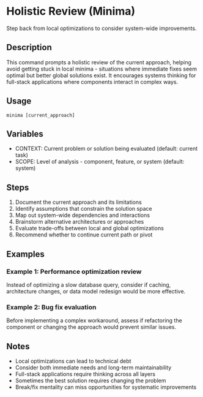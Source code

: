 # Holistic Review (Minima)

Step back from local optimizations to consider system-wide improvements.

## Description
This command prompts a holistic review of the current approach, helping avoid getting stuck in local minima - situations where immediate fixes seem optimal but better global solutions exist. It encourages systems thinking for full-stack applications where components interact in complex ways.

## Usage
`minima [current_approach]`

## Variables
- CONTEXT: Current problem or solution being evaluated (default: current task)
- SCOPE: Level of analysis - component, feature, or system (default: system)

## Steps
1. Document the current approach and its limitations
2. Identify assumptions that constrain the solution space
3. Map out system-wide dependencies and interactions
4. Brainstorm alternative architectures or approaches
5. Evaluate trade-offs between local and global optimizations
6. Recommend whether to continue current path or pivot

## Examples
### Example 1: Performance optimization review
Instead of optimizing a slow database query, consider if caching, architecture changes, or data model redesign would be more effective.

### Example 2: Bug fix evaluation  
Before implementing a complex workaround, assess if refactoring the component or changing the approach would prevent similar issues.

## Notes
- Local optimizations can lead to technical debt
- Consider both immediate needs and long-term maintainability
- Full-stack applications require thinking across all layers
- Sometimes the best solution requires changing the problem
- Break/fix mentality can miss opportunities for systematic improvements